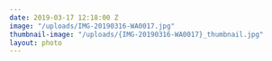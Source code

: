 ```yaml
---
date: 2019-03-17 12:18:00 Z
image: "/uploads/IMG-20190316-WA0017.jpg"
thumbnail-image: "/uploads/{IMG-20190316-WA0017}_thumbnail.jpg"
layout: photo
---
```

